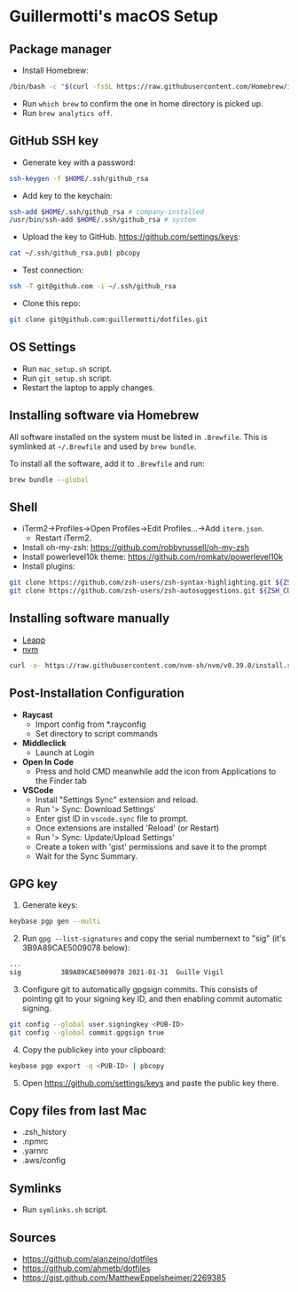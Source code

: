 # Guillermotti's macOS Setup

## Package manager

- Install Homebrew:

```sh
/bin/bash -c "$(curl -fsSL https://raw.githubusercontent.com/Homebrew/install/HEAD/install.sh)"
```

- Run `which brew` to confirm the one in home directory is picked up.
- Run `brew analytics off`.

## GitHub SSH key

- Generate key with a password:

```sh
ssh-keygen -f $HOME/.ssh/github_rsa
```

- Add key to the keychain:

```sh
ssh-add $HOME/.ssh/github_rsa # company-installed
/usr/bin/ssh-add $HOME/.ssh/github_rsa # system
```

- Upload the key to GitHub. https://github.com/settings/keys:

```sh
cat ~/.ssh/github_rsa.pub| pbcopy
```

- Test connection:

```sh
ssh -T git@github.com -i ~/.ssh/github_rsa
```

- Clone this repo:

```sh
git clone git@github.com:guillermotti/dotfiles.git
```

## OS Settings

- Run `mac_setup.sh` script.
- Run `git_setup.sh` script.
- Restart the laptop to apply changes.

## Installing software via Homebrew

All software installed on the system must be listed in `.Brewfile`. This is
symlinked at `~/.Brewfile` and used by `brew bundle`.

To install all the software, add it to `.Brewfile` and run:

```sh
brew bundle --global
```

## Shell

- iTerm2->Profiles->Open Profiles->Edit Profiles...->Add `iterm.json`.
    - Restart iTerm2.
- Install oh-my-zsh: https://github.com/robbyrussell/oh-my-zsh
- Install powerlevel10k theme: https://github.com/romkatv/powerlevel10k
- Install plugins:

```sh
git clone https://github.com/zsh-users/zsh-syntax-highlighting.git ${ZSH_CUSTOM:-~/.oh-my-zsh/custom}/plugins/zsh-syntax-highlighting
git clone https://github.com/zsh-users/zsh-autosuggestions.git ${ZSH_CUSTOM:-~/.oh-my-zsh/custom}/plugins/zsh-autosuggestions
```

## Installing software manually

- [Leapp](https://www.leapp.cloud/)
- [nvm](https://github.com/nvm-sh/nvm)

```sh  
curl -o- https://raw.githubusercontent.com/nvm-sh/nvm/v0.39.0/install.sh | bash
```

## Post-Installation Configuration

- **Raycast**
  - Import config from *.rayconfig
  - Set directory to script commands
- **Middleclick** 
  - Launch at Login
- **Open In Code**
  - Press and hold CMD meanwhile add the icon from Applications to the Finder tab
- **VSCode**
  - Install "Settings Sync" extension and reload.
  - Run '> Sync: Download Settings'
  - Enter gist ID in `vscode.sync` file to prompt.
  - Once extensions are installed 'Reload' (or Restart)
  - Run '> Sync: Update/Upload Settings'
  - Create a token with 'gist' permissions and save it to the prompt
  - Wait for the Sync Summary.

## GPG key

1. Generate keys:

```sh
keybase pgp gen --multi
```

2. Run `gpg --list-signatures` and copy the serial numbernext to "sig" (it's 3B9A89CAE5009078 below):
   
```sh
...
sig          3B9A89CAE5009078 2021-01-31  Guille Vigil
```

3. Configure git to automatically gpgsign commits. This consists of pointing git to your signing key ID, and then enabling commit automatic signing.

```sh
git config --global user.signingkey <PUB-ID>
git config --global commit.gpgsign true
```

4. Copy the publickey into your clipboard:

```sh
keybase pgp export -q <PUB-ID> | pbcopy
```

5. Open https://github.com/settings/keys and paste the public key there.

## Copy files from last Mac

- .zsh_history
- .npmrc
- .yarnrc
- .aws/config

## Symlinks

- Run `symlinks.sh` script.

## Sources

- https://github.com/alanzeino/dotfiles
- https://github.com/ahmetb/dotfiles
- https://gist.github.com/MatthewEppelsheimer/2269385

